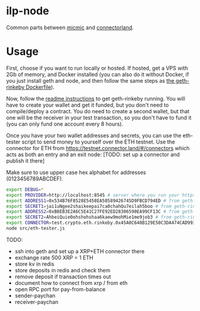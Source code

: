 # ilp-node
Common parts between [micmic](https://github.com/michielbdejong/micmic) and [connectorland](https://github.com/interledger/connector.land).

# Usage

First, choose if you want to run locally or hosted. If hosted, get a VPS with 2Gb of memory, and Docker installed (you can also do it without
Docker, if you just install geth and node, and then follow the same steps as [the geth-rinkeby Dockerfile](https://github.com/michielbdejong/geth-rinkeby-docker)).

Now, follow the [readme instructions](https://github.com/michielbdejong/geth-rinkeby-docker) to get geth-rinkeby running. You will have to create
your wallet and get it funded, but you don't need to compile/deploy a contract. You do need to create a second wallet, but that one will be the
receiver in your test transaction, so you don't have to fund it (you can only fund one account every 8 hours).

Once you have your two wallet addresses and secrets, you can use the eth-tester script
to send money to yourself over the ETH testnet. Use the connector for ETH from https://testnet.connector.land/#/connectors
which acts as both an entry and an exit node: [TODO: set up a connector and publish it there]

Make sure to use upper case hex alphabet for addresses (0123456789ABCDEF).

```sh
export DEBUG=*
export PROVIDER=http://localhost:8545 # server where you run your https://github.com/michielbdejong/geth-rinkeby-docker instance
export ADDRESS1=0x534B76F8528E5458EA58589426745D9FBCD794ED # from geth-rinkeby-docker instructions
export SECRET1=jai1uNgee2shaikeepai7ca0chahQu7eilah5boo # from geth-rinkeby-docker instructions
export ADDRESS2=0xB8EB3E2A6C5E41C27FE92ED28306590EA99CF13C # from geth-rinkeby-docker instructions
export SECRET2=AhbeiQuie0ohshohshaa6kaew9mohMie1me9job3 # from geth-rinkeby-docker instructions
export CONNECTOR=test.crypto.eth.rinkeby.0x45A0C640B129E50C3DA474CAD9936DFD7D77868F # from https://testnet.connector.land/#connectors
node src/eth-tester.js
```

TODO:
* ssh into geth and set up a XRP+ETH connector there
* exchange rate 500 XRP = 1 ETH
* store kv in redis
* store deposits in redis and check them
* remove deposit if transaction times out
* document how to connect from xrp / from eth
* open RPC port for pay-from-balance
* sender-paychan
* receiver-paychan
